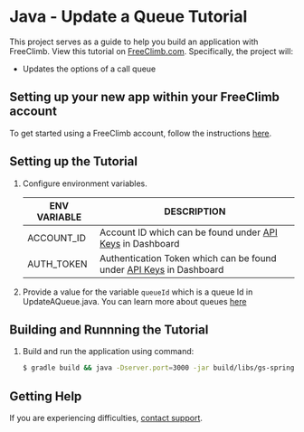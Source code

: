 # Java - Update a Queue Tutorial

This project serves as a guide to help you build an application with FreeClimb. View this tutorial on [FreeClimb.com](https://docs.freeclimb.com/docs/update-a-queue#section-java). Specifically, the project will:

- Updates the options of a call queue

## Setting up your new app within your FreeClimb account

To get started using a FreeClimb account, follow the instructions [here](https://docs.freeclimb.com/docs/getting-started-with-freeclimb).

## Setting up the Tutorial

1. Configure environment variables.

   | ENV VARIABLE | DESCRIPTION                                                                                                                              |
   | ------------ | ---------------------------------------------------------------------------------------------------------------------------------------- |
   | ACCOUNT_ID   | Account ID which can be found under [API Keys](https://www.freeclimb.com/dashboard/portal/account/authentication) in Dashboard           |
   | AUTH_TOKEN   | Authentication Token which can be found under [API Keys](https://www.freeclimb.com/dashboard/portal/account/authentication) in Dashboard |

2. Provide a value for the variable `queueId` which is a queue Id in UpdateAQueue.java. You can learn more about queues [here](https://docs.freeclimb.com/reference/call-queues)

## Building and Runnning the Tutorial

1. Build and run the application using command:

   ```bash
   $ gradle build && java -Dserver.port=3000 -jar build/libs/gs-spring-boot-0.1.0.jar
   ```

## Getting Help

If you are experiencing difficulties, [contact support](https://freeclimb.com/support).

